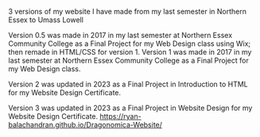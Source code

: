 3 versions of my website I have made from my last semester in Northern Essex to Umass Lowell

Version 0.5 was made in 2017 in my last semester at Northern Essex Community College as a Final Project for my Web Design class using Wix; then remade in HTML/CSS for version 1.
Version 1 was made in 2017 in my last semester at Northern Essex Community College as a Final Project for my Web Design class.

Version 2 was updated in 2023 as a Final Project in Introduction to HTML for my Website Design Certificate.

Version 3 was updated in 2023 as a Final Project in Website Design for my Website Design Certificate.
https://ryan-balachandran.github.io/Dragonomica-Website/
